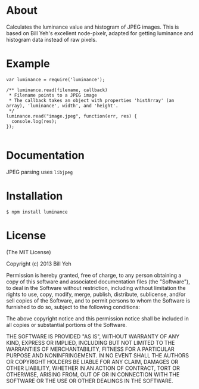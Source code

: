 About
========
Calculates the luminance value and histogram of JPEG images.  This is based on Bill Yeh's excellent node-pixelr, adapted for getting luminance and histogram data instead of raw pixels.

Example
==========
```
var luminance = require('luminance');

/** luminance.read(filename, callback)
 * Filename points to a JPEG image
 * The callback takes an object with properties 'histArray' (an array), 'luminance', width', and 'height'.
 */
luminance.read("image.jpeg", function(err, res) {
  console.log(res);
});


```

Documentation
===============
JPEG parsing uses `libjpeg`


Installation
===============
```
$ npm install luminance
```

License
=========

(The MIT License)

Copyright (c) 2013 Bill Yeh

Permission is hereby granted, free of charge, to any person obtaining a copy
of this software and associated documentation files (the "Software"), to deal
in the Software without restriction, including without limitation the rights
to use, copy, modify, merge, publish, distribute, sublicense, and/or sell
copies of the Software, and to permit persons to whom the Software is
furnished to do so, subject to the following conditions:

The above copyright notice and this permission notice shall be included in
all copies or substantial portions of the Software.

THE SOFTWARE IS PROVIDED "AS IS", WITHOUT WARRANTY OF ANY KIND, EXPRESS OR
IMPLIED, INCLUDING BUT NOT LIMITED TO THE WARRANTIES OF MERCHANTABILITY,
FITNESS FOR A PARTICULAR PURPOSE AND NONINFRINGEMENT. IN NO EVENT SHALL THE
AUTHORS OR COPYRIGHT HOLDERS BE LIABLE FOR ANY CLAIM, DAMAGES OR OTHER
LIABILITY, WHETHER IN AN ACTION OF CONTRACT, TORT OR OTHERWISE, ARISING FROM,
OUT OF OR IN CONNECTION WITH THE SOFTWARE OR THE USE OR OTHER DEALINGS IN
THE SOFTWARE.
